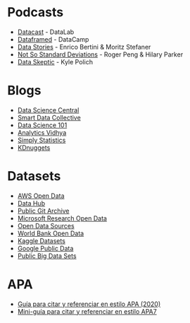 # Podcasts
* [Datacast](https://open.spotify.com/show/3ykgIX30TUBxfl2G9BVafU?si=TiDF51GPQ2OaPqG1GMiOsA&dl_branch=1) - DataLab
* [Dataframed](https://open.spotify.com/show/02yJXEJAJiQ0Vm2AO9Xj6X?si=EksZApMWTzSA2JOKQBHcuA&dl_branch=1) - DataCamp
* [Data Stories](https://open.spotify.com/show/0aIvhK1ANin1kSOKRhWG1M?si=mq1pFJsoQFafyNCiJoIDYQ&dl_branch=1) - Enrico Bertini & Moritz Stefaner
* [Not So Standard Deviations](https://open.spotify.com/show/0aIvhK1ANin1kSOKRhWG1M?si=mq1pFJsoQFafyNCiJoIDYQ&dl_branch=1) - Roger Peng & Hilary Parker
* [Data Skeptic](https://open.spotify.com/show/1BZN7H3ikovSejhwQTzNm4?si=gS1XsAZaT8GR2cjNcF6Q5Q&dl_branch=1) - Kyle Polich
 
# Blogs
* [Data Science Central](https://www.datasciencecentral.com/)
* [Smart Data Collective](https://www.smartdatacollective.com/)
* [Data Science 101](https://ryanswanstrom.com/datascience101/)
* [Analytics Vidhya](https://www.analyticsvidhya.com/blog/)
* [Simply Statistics](https://simplystatistics.org/)
* [KDnuggets](https://www.kdnuggets.com/news/index.html)

# Datasets
* [AWS Open Data](https://registry.opendata.aws/)
* [Data Hub](https://datahub.io/)
* [Public Git Archive](https://github.com/src-d/datasets/tree/master/PublicGitArchive)
* [Microsoft Research Open Data](https://msropendata.com/)
* [Open Data Sources](https://github.com/datasciencemasters/data)
* [World Bank Open Data](https://data.worldbank.org/)
* [Kaggle Datasets](https://www.kaggle.com/datasets)
* [Google Public Data](http://www.google.com/publicdata/directory)
* [Public Big Data Sets](http://hadoopilluminated.com/hadoop_illuminated/Public_Bigdata_Sets.html)

# APA
* [Guía para citar y referenciar en estilo APA (2020)](https://www.slideshare.net/JonathanJimenez29/gua-para-citar-y-referenciar-en-estilo-apa-2020)
* [Mini-guía para citar y referenciar en estilo APA7](https://www.slideshare.net/JonathanJimenez29/minigua-para-citar-y-referenciar-en-estilo-apa7)

